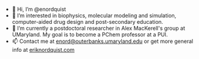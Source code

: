 - 👋 Hi, I’m @enordquist
- 👀 I’m interested in biophysics, molecular modeling and simulation, computer-aided drug design and post-secondary education.
- 🌱 I’m currently a postdoctoral researcher in Alex MacKerell's group at UMaryland. My goal is to become a PChem professor at a PUI.
- 📫 Contact me at enord@outerbanks.umaryland.edu or get more general info at [eriknordquist.com](https://eriknordquist.com)

<!---
enordquist/enordquist is a ✨ special ✨ repository because its `README.md` (this file) appears on your GitHub profile.
You can click the Preview link to take a look at your changes.
--->
